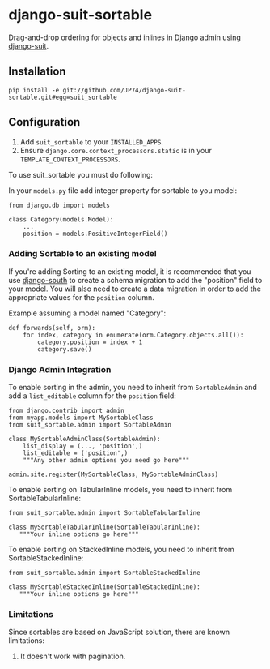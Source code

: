 django-suit-sortable
====================

Drag-and-drop ordering for objects and inlines in Django admin using [django-suit](https://github.com/darklow/django-suit).

## Installation
	pip install -e git://github.com/JP74/django-suit-sortable.git#egg=suit_sortable

## Configuration

1. Add `suit_sortable` to your `INSTALLED_APPS`.
2. Ensure `django.core.context_processors.static` is in your `TEMPLATE_CONTEXT_PROCESSORS`.


To use suit_sortable you must do following:

In your ``models.py`` file add integer property for sortable to you model:

    from django.db import models

    class Category(models.Model):
        ...
        position = models.PositiveIntegerField()


### Adding Sortable to an existing model

If you're adding Sorting to an existing model, it is recommended that you use [django-south](http://south.areacode.com/) to create a schema migration to add the "position" field to your model. You will also need to create a data migration in order to add the appropriate values for the `position` column.

Example assuming a model named "Category":

    def forwards(self, orm):
        for index, category in enumerate(orm.Category.objects.all()):
            category.position = index + 1
            category.save()



### Django Admin Integration
To enable sorting in the admin, you need to inherit from `SortableAdmin` 
and add a `list_editable` column for the `position` field:

    from django.contrib import admin
    from myapp.models import MySortableClass
    from suit_sortable.admin import SortableAdmin

    class MySortableAdminClass(SortableAdmin):
        list_display = (..., 'position',)
        list_editable = ('position',)
        """Any other admin options you need go here"""

    admin.site.register(MySortableClass, MySortableAdminClass)


To enable sorting on TabularInline models, you need to inherit from
SortableTabularInline:

    from suit_sortable.admin import SortableTabularInline

    class MySortableTabularInline(SortableTabularInline):
       """Your inline options go here"""


To enable sorting on StackedInline models, you need to inherit from
SortableStackedInline:

    from suit_sortable.admin import SortableStackedInline

    class MySortableStackedInline(SortableStackedInline):
       """Your inline options go here"""


### Limitations

Since sortables are based on JavaScript solution, there are known limitations:

1. It doesn't work with pagination.
